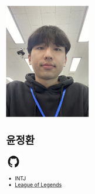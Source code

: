 <img src ="../img/yoon.jpeg" width ="225px" height="300px"></img>

# 윤정환

[<img src ="../img/github.png" width ="40px" height="40px"></img>](https://github.com/mongzino)

- INTJ
- [League of Legends](https://www.op.gg/summoners/kr/%EB%8C%80%20%EC%83%81%20%ED%98%81-2023)
